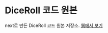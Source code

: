 # DiceRoll 코드 원본
next로 만든 DiceRoll 코드 원본 저장소. <a href="https://thediceroll.github.io/" target="_blank" rel="noreferrer noopener">웹에서 보기</a>